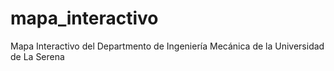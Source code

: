 # mapa_interactivo
Mapa Interactivo del Departmento de Ingeniería Mecánica de la Universidad de La Serena
